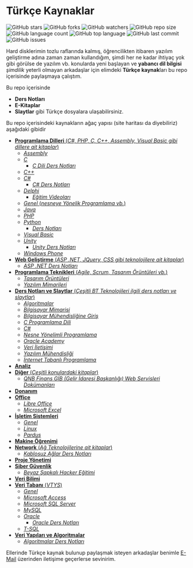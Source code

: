 # Türkçe Kaynaklar

![GitHub stars](https://img.shields.io/github/stars/coderserdar/TurkceKaynaklar?style=social) ![GitHub forks](https://img.shields.io/github/forks/coderserdar/TurkceKaynaklar?style=social) ![GitHub watchers](https://img.shields.io/github/watchers/coderserdar/TurkceKaynaklar?style=social) ![GitHub repo size](https://img.shields.io/github/repo-size/coderserdar/TurkceKaynaklar?style=plastic) ![GitHub language count](https://img.shields.io/github/languages/count/coderserdar/TurkceKaynaklar?style=plastic) ![GitHub top language](https://img.shields.io/github/languages/top/coderserdar/TurkceKaynaklar?style=plastic) ![GitHub last commit](https://img.shields.io/github/last-commit/coderserdar/TurkceKaynaklar?color=red&style=plastic) ![GitHub issues](https://img.shields.io/github/issues/coderserdar/TurkceKaynaklar)

Hard disklerimin tozlu raflarında kalmış, öğrencilikten itibaren yazılım geliştirme adına zaman zaman kullandığım, şimdi her ne kadar ihtiyaç yok gibi görülse de yazılım vb. konularda yeni başlayan ve **yabancı dil bilgisi** *şimdilik* yeterli olmayan arkadaşlar için elimdeki **Türkçe kaynak**ları bu repo içerisinde paylaşmaya çalıştım.

Bu repo içerisinde
 - **Ders Notları**
 - **E-Kitaplar**
 - **Slaytlar** gibi Türkçe dosyalara ulaşabilirsiniz.

Bu repo içerisindeki kaynakların ağaç yapısı (site haritası da diyebiliriz) aşağıdaki gibidir
 - [**Programlama Dilleri** (*C#, PHP, C, C++, Assembly, Visual Basic gibi dillere ait kitaplar*)](https://github.com/coderserdar/TurkceKaynaklar/tree/main/Programlama%20Dilleri)
   - [*Assembly*](https://github.com/coderserdar/TurkceKaynaklar/tree/main/Programlama%20Dilleri/Assembly)
   - [*C*](https://github.com/coderserdar/TurkceKaynaklar/tree/main/Programlama%20Dilleri/C)
     - [*C Dili Ders Notları*](https://github.com/coderserdar/TurkceKaynaklar/tree/main/Programlama%20Dilleri/C/C%20Dili%20Ders%20Notları)
   - [*C++*](https://github.com/coderserdar/TurkceKaynaklar/tree/main/Programlama%20Dilleri/C++)
   - [*C#*](https://github.com/coderserdar/TurkceKaynaklar/tree/main/Programlama%20Dilleri/C%20Sharp)
     - [*C# Ders Notları*](https://github.com/coderserdar/TurkceKaynaklar/tree/main/Programlama%20Dilleri/C%20Sharp/C%20Sharp%20Ders%20Notları)
   - [*Delphi*](https://github.com/coderserdar/TurkceKaynaklar/tree/main/Programlama%20Dilleri/Delphi)
     - [*Eğitim Videoları*](https://github.com/coderserdar/TurkceKaynaklar/tree/main/Programlama%20Dilleri/Delphi/Eğitim%20Videoları)
   - [*Genel* (*nesneye Yönelik Programlama vb.*)](https://github.com/coderserdar/TurkceKaynaklar/tree/main/Programlama%20Dilleri/Genel)
   - [*Java*](https://github.com/coderserdar/TurkceKaynaklar/tree/main/Programlama%20Dilleri/Java)
   - [*PHP*](https://github.com/coderserdar/TurkceKaynaklar/tree/main/Programlama%20Dilleri/PHP)
   - [*Python*](https://github.com/coderserdar/TurkceKaynaklar/tree/main/Programlama%20Dilleri/Python)
     - [*Ders Notları*](https://github.com/coderserdar/TurkceKaynaklar/tree/main/Programlama%20Dilleri/Python/Ders%20Notları)
   - [*Visual Basic*](https://github.com/coderserdar/TurkceKaynaklar/tree/main/Programlama%20Dilleri/Visual%20Basic)
   - [*Unity*](https://github.com/coderserdar/TurkceKaynaklar/tree/main/Programlama%20Dilleri/Unity)
     - [*Unity Ders Notları*](https://github.com/coderserdar/TurkceKaynaklar/tree/main/Programlama%20Dilleri/Unity/Unity%20Ders%20Notlar%C4%B1)
   - [*Windows Phone*](https://github.com/coderserdar/TurkceKaynaklar/tree/main/Programlama%20Dilleri/Windows%20Phone)
  - [**Web Geliştirme** (*ASP .NET, JQuery, CSS gibi teknolojilere ait kitaplar*)](https://github.com/coderserdar/TurkceKaynaklar/tree/main/Web%20Geliştirme)
    - [*ASP .NET Ders Notları*](https://github.com/coderserdar/TurkceKaynaklar/tree/main/Web%20Geliştirme/ASP%20NET%20Ders%20Notları)
  - [**Programlama Teknikleri** (*Agile, Scrum, Tasarım Örüntüleri vb.*)](https://github.com/coderserdar/TurkceKaynaklar/tree/main/Programlama%20Teknikleri)
    - [*Tasarım Örüntüleri*](https://github.com/coderserdar/TurkceKaynaklar/tree/main/Programlama%20Teknikleri/Tasarım%20Örüntüleri)
    - [*Yazılım Mimarileri*](https://github.com/coderserdar/TurkceKaynaklar/tree/main/Programlama%20Teknikleri/Yaz%C4%B1l%C4%B1m%20Mimarileri)
 - [**Ders Notları ve Slaytlar** (*Çeşitli BT Teknolojileri ilgili ders notları ve slaytlar*)](https://github.com/coderserdar/TurkceKaynaklar/tree/main/Ders%20Notları%20ve%20Slaytlar)
   - [*Algoritmalar*](https://github.com/coderserdar/TurkceKaynaklar/tree/main/Ders%20Notları%20ve%20Slaytlar/Algoritmalar)
   - [*Bilgisayar Mimarisi*](https://github.com/coderserdar/TurkceKaynaklar/tree/main/Ders%20Notları%20ve%20Slaytlar/Bilgisayar%20Mimarisi)
   - [*Bilgisayar Mühendisliğine Giriş*](https://github.com/coderserdar/TurkceKaynaklar/tree/main/Ders%20Notları%20ve%20Slaytlar/Bilgisayar%20Mühendisliğine%20Giriş)
   - [*C Programlama Dili*](https://github.com/coderserdar/TurkceKaynaklar/tree/main/Ders%20Notları%20ve%20Slaytlar/C%20Dili%20Ders%20Notları)
   - [*C#*](https://github.com/coderserdar/TurkceKaynaklar/tree/main/Ders%20Notları%20ve%20Slaytlar/C%20Sharp%20Ders%20Notları)
   - [*Nesne Yönelimli Programlama*](https://github.com/coderserdar/TurkceKaynaklar/tree/main/Ders%20Notları%20ve%20Slaytlar/Nesne%20Yönelimli%20Programlama)
   - [*Oracle Academy*](https://github.com/coderserdar/TurkceKaynaklar/tree/main/Ders%20Notları%20ve%20Slaytlar/Oracle%20Academy%20Veri%20Tabanı%20Ders%20Notları)
   - [*Veri İletişimi*](https://github.com/coderserdar/TurkceKaynaklar/tree/main/Ders%20Notları%20ve%20Slaytlar/Veri%20İletişimi)
   - [*Yazılım Mühendisliği*](https://github.com/coderserdar/TurkceKaynaklar/tree/main/Ders%20Notları%20ve%20Slaytlar/Yazılım%20Mühendisligi)
   - [*İnternet Tabanlı Programlama*](https://github.com/coderserdar/TurkceKaynaklar/tree/main/Ders%20Notları%20ve%20Slaytlar/İnternet%20Tabanlı%20Programlama)
 - [**Analiz**](https://github.com/coderserdar/TurkceKaynaklar/tree/main/Analiz)
 - [**Diğer** (*Çeşitli konulardaki kitaplar*)](https://github.com/coderserdar/TurkceKaynaklar/tree/main/Diğer)
   - [*QNB Finans GİB (Gelir İdaresi Başkanlığı) Web Servisleri Dokümanları*](https://github.com/coderserdar/TurkceKaynaklar/tree/main/Diğer/QNB%20Finans%20GİB%20Servisleri)
 - [**Donanım**](https://github.com/coderserdar/TurkceKaynaklar/tree/main/Donanım)
 - [**Office**](https://github.com/coderserdar/TurkceKaynaklar/tree/main/Office)
   - [*Libre Office*](https://github.com/coderserdar/TurkceKaynaklar/tree/main/Office/LibreOffice)
   - [*Microsoft Excel*](https://github.com/coderserdar/TurkceKaynaklar/tree/main/Office/Microsoft%20Excel)
 - [**İşletim Sistemleri**](https://github.com/coderserdar/TurkceKaynaklar/tree/main/İşletim%20Sistemleri)
   - [*Genel*](https://github.com/coderserdar/TurkceKaynaklar/tree/main/İşletim%20Sistemleri/Genel)
   - [*Linux*](https://github.com/coderserdar/TurkceKaynaklar/tree/main/İşletim%20Sistemleri/Linux)
   - [*Pardus*](https://github.com/coderserdar/TurkceKaynaklar/tree/main/İşletim%20Sistemleri/Pardus)
 - [**Makine Öğrenimi**](https://github.com/coderserdar/TurkceKaynaklar/tree/main/Makine%20Öğrenimi)
 - [**Network** (*Ağ Teknolojilerine ait kitaplar*)](https://github.com/coderserdar/TurkceKaynaklar/tree/main/Network)
   - [*Kablosuz Ağlar Ders Notları*](https://github.com/coderserdar/TurkceKaynaklar/tree/main/Network/Kablosuz%20Ağlar%20Ders%20Notları)
 - [**Proje Yönetimi**](https://github.com/coderserdar/TurkceKaynaklar/tree/main/Proje%20Yönetimi)
 - [**Siber Güvenlik**](https://github.com/coderserdar/TurkceKaynaklar/tree/main/Siber%20Güvenlik)
   - [*Beyaz Şapkalı Hacker Eğitimi*](https://github.com/coderserdar/TurkceKaynaklar/tree/main/Siber%20Güvenlik/Beyaz%20Şapkalı%20Hacker%20Eğitimi)
 - [**Veri Bilimi**](https://github.com/coderserdar/TurkceKaynaklar/tree/main/Veri%20Bilimi)
 - [**Veri Tabanı** (*VTYS*)](https://github.com/coderserdar/TurkceKaynaklar/tree/main/Veri%20Tabanı)
   - [*Genel*](https://github.com/coderserdar/TurkceKaynaklar/tree/main/Veri%20Taban%C4%B1/Genel)
   - [*Microsoft Access*](https://github.com/coderserdar/TurkceKaynaklar/tree/main/Veri%20Taban%C4%B1/Microsoft%20Access)
   - [*Microsoft SQL Server*](https://github.com/coderserdar/TurkceKaynaklar/tree/main/Veri%20Taban%C4%B1/Microsoft%20SQL%20Server)
   - [*MySQL*](https://github.com/coderserdar/TurkceKaynaklar/tree/main/Veri%20Taban%C4%B1/MySQL)
   - [*Oracle*](https://github.com/coderserdar/TurkceKaynaklar/tree/main/Veri%20Taban%C4%B1/Oracle)
     - [*Oracle Ders Notları*](https://github.com/coderserdar/TurkceKaynaklar/tree/main/Veri%20Taban%C4%B1/Oracle/Oracle%20Ders%20Notlar%C4%B1)
   - [*T-SQL*](https://github.com/coderserdar/TurkceKaynaklar/tree/main/Veri%20Taban%C4%B1/T-SQL)
 - [**Veri Yapıları ve Algoritmalar**](https://github.com/coderserdar/TurkceKaynaklar/tree/main/Veri%20Yapıları%20ve%20Algoritmalar)
   - [*Algoritmalar Ders Notları*](https://github.com/coderserdar/TurkceKaynaklar/tree/main/Veri%20Yapıları%20ve%20Algoritmalar/Algoritma%20Ders%20Notları)

 Ellerinde Türkçe kaynak bulunup paylaşmak isteyen arkadaşlar benimle [E-Mail](mailto:serdargul@outlook.com) üzerinden iletişime geçerlerse sevinirim.